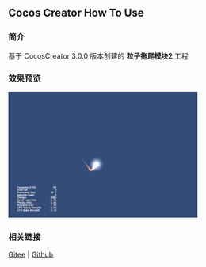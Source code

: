 ## Cocos Creator How To Use

### 简介

基于 CocosCreator 3.0.0 版本创建的 **粒子拖尾模块2** 工程

### 效果预览
![image](../../gif/202203/2022030533.gif)

### 相关链接
[Gitee](https://gitee.com/mirrors_cocos-creator/test-cases-3d/blob/v3.0/assets/cases/particle) | [Github](https://github.com/cocos-creator/test-cases-3d/blob/v3.0/assets/cases/particle)